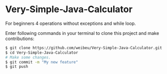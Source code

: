 # Very-Simple-Java-Calculator
For beginners 4 operations without exceptions and while loop.

Enter following commands in your terminal to clone this project and make contributions:

```sh
$ git clone https://github.com/weibeu/Very-Simple-Java-Calculator.git
$ cd Very-Simple-Java-Calculator
# Make some changes.
$ git commit -m "My new feature"
$ git push
```
